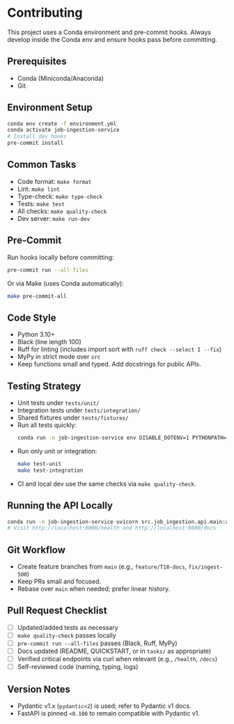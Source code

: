 # Contributing

This project uses a Conda environment and pre-commit hooks. Always develop inside the Conda env and ensure hooks pass before committing.

## Prerequisites
- Conda (Miniconda/Anaconda)
- Git

## Environment Setup
```bash
conda env create -f environment.yml
conda activate job-ingestion-service
# Install dev hooks
pre-commit install
```

## Common Tasks
- Code format: `make format`
- Lint: `make lint`
- Type-check: `make type-check`
- Tests: `make test`
- All checks: `make quality-check`
- Dev server: `make run-dev`

## Pre-Commit
Run hooks locally before committing:
```bash
pre-commit run --all-files
```

Or via Make (uses Conda automatically):
```bash
make pre-commit-all
```

## Code Style
- Python 3.10+
- Black (line length 100)
- Ruff for linting (includes import sort with `ruff check --select I --fix`)
- MyPy in strict mode over `src`
- Keep functions small and typed. Add docstrings for public APIs.

## Testing Strategy
- Unit tests under `tests/unit/`
- Integration tests under `tests/integration/`
- Shared fixtures under `tests/fixtures/`
- Run all tests quickly:
  ```bash
  conda run -n job-ingestion-service env DISABLE_DOTENV=1 PYTHONPATH=src python -m pytest -q
  ```
- Run only unit or integration:
  ```bash
  make test-unit
  make test-integration
  ```
- CI and local dev use the same checks via `make quality-check`.

## Running the API Locally
```bash
conda run -n job-ingestion-service uvicorn src.job_ingestion.api.main:app --reload --port 8000
# Visit http://localhost:8000/health and http://localhost:8000/docs
```

## Git Workflow
- Create feature branches from `main` (e.g., `feature/T18-docs`, `fix/ingest-500`)
- Keep PRs small and focused.
- Rebase over `main` when needed; prefer linear history.

## Pull Request Checklist
- [ ] Updated/added tests as necessary
- [ ] `make quality-check` passes locally
- [ ] `pre-commit run --all-files` passes (Black, Ruff, MyPy)
- [ ] Docs updated (README, QUICKSTART, or in `tasks/` as appropriate)
- [ ] Verified critical endpoints via curl when relevant (e.g., `/health`, `/docs`)
- [ ] Self-reviewed code (naming, typing, logs)

## Version Notes
- Pydantic v1.x (`pydantic<2`) is used; refer to Pydantic v1 docs.
- FastAPI is pinned `<0.100` to remain compatible with Pydantic v1.
